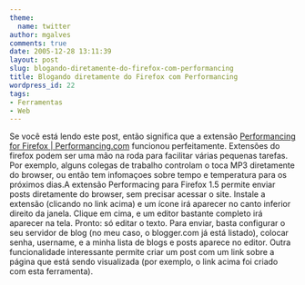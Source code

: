 ```yaml
---
theme:
  name: twitter
author: mgalves
comments: true
date: 2005-12-28 13:11:39
layout: post
slug: blogando-diretamente-do-firefox-com-performancing
title: Blogando diretamente do Firefox com Performancing
wordpress_id: 22
tags:
- Ferramentas
- Web
---
```


Se você está lendo este post, então significa que a extensão [Performancing for Firefox | Performancing.com](http://performancing.com/firefox) funcionou perfeitamente. Extensões do firefox podem ser uma mão na roda para facilitar várias pequenas tarefas. Por exemplo, alguns colegas de trabalho controlam o toca MP3 diretamente do browser, ou então tem infomaçoes sobre tempo e temperatura para os próximos dias.A extensão Performacing para Firefox 1.5 permite enviar posts diretamente do browser, sem precisar acessar o site. Instale a extensão (clicando no link acima) e um ícone irá aparecer no canto inferior direito da janela. Clique em cima, e um editor bastante completo irá aparecer na tela. Pronto: só editar o texto. Para enviar, basta configurar o seu servidor de blog (no meu caso, o blogger.com já está listado), colocar senha, username, e a minha lista de blogs e posts aparece no editor. Outra funcionalidade interessante permite criar um post com um link sobre a página que está sendo visualizada (por exemplo, o link acima foi criado com esta ferramenta).


> 
